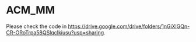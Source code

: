 # ACM_MM
Please check the code in https://drive.google.com/drive/folders/1nGiXlGQn-CR-ORoTrpa58QSlqcIkiusu?usp=sharing.
